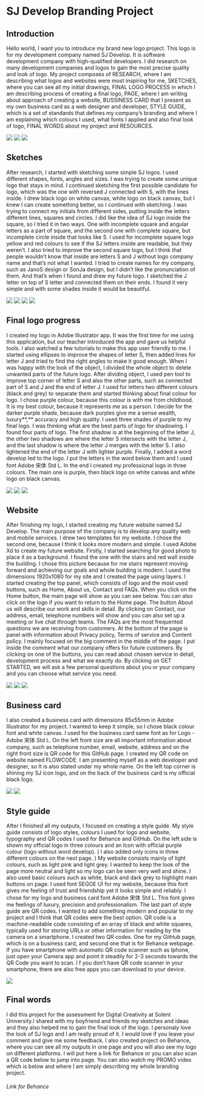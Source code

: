 # SJ Develop Branding Project



## Introduction

Hello world, I want you to introduce my brand new logo project. This logo is for my development company named SJ Develop. It is software development company with high-qualified developers. I did research on many development companies and logos to gain the most precise quality and look of logo. My project composes of RESEARCH, where I am describing what logos and websites were most inspiring for me, SKETCHES, where you can see all my initial drawings, FINAL LOGO PROCESS in which I am describing process of creating a final logo, PAGE, where I am writing about approach of creating a website, BUSSINESS CARD that I present as my own business card as a web designer and developer, STYLE GUIDE, which is a set of standards that defines my company’s branding and where I am explaining which colours I used, what fonts I applied and also final look of logo, FINAL WORDS about my project and RESOURCES.

![](dev_page.png)
![](sj_brands-01.jpg)
![](dev_page1.png)



## Sketches

After research, I started with sketching some simple SJ logos. I used different shapes, fonts, angles and sizes. I was trying to create some unique logo that stays in mind. I continued sketching the first possible candidate for logo, which was the one with reversed J connected with S, with the lines inside. I drew black logo on white canvas, white logo on black canvas, but I knew I can create something better, so I continued with sketching. I was trying to connect my initials from different sides, putting inside the letters different lines, squares and circles. I did like the idea of SJ logo inside the square, so I tried it in two ways. One with incomplete square and angular letters as a part of square, and the second one with complete square, but incomplete circle inside that looks like S. I used for incomplete square logo yellow and red colours to see if the SJ letters inside are readable, but they weren’t. I also tried to improve the second square logo, but I think that people wouldn’t know that inside are letters S and J without logo company name and that’s not what I wanted. I tried to create names for my company, such as JanoS design or SonJa design, but I didn’t like the pronunciation of them. And that’s when I found and drew my future logo. I sketched the J letter on top of S letter and connected them on their ends. I found it very simple and with some shades inside it would be beautiful.

![](IMG_4683.jpg)
![](IMG_4684.jpg)
![](IMG_4685.jpg)
![](IMG_4687.jpg)

## Final logo progress

I created my logo in Adobe Illustrator app. It was the first time for me using this application, but our teacher introduced the app and gave us helpful tools. I also watched a few tutorials to make this app user friendly to me. I started using ellipses to improve the shapes of letter S, then added lines for letter J and tried to find the right angles to make it good enough. When I was happy with the look of the object, I divided the whole object to delete unwanted parts of the future logo. After dividing object, I used pen tool to improve top corner of letter S and also the other parts, such as connected part of S and J and the end of letter J. I used for letters two different colours (black and grey) to separate them and started thinking about final colour for logo. I chose purple colour, because this colour is with me from childhood. It is my best colour, because it represents me as a person. I decide for the darker purple shade, because dark purples give me a sense wealth, luxury**,** accuracy and high quality. I used three shades of purple to my final logo. I was thinking what are the best parts of logo for shadowing. I found four parts of logo. The first shadow is at the beginning of the letter J, the other two shadows are where the letter S intersects with the letter J, and the last shadow is where the letter J merges with the letter S. I also lightened the end of the letter J with lighter purple. Finally, I added a word develop led to the logo. I put the letters in the word below them and I used font Adobe 宋体 Std L. In the end I created my professional logo in three colours. The main one is purple, then black logo on white canvas and white logo on black canvas.

![](Behance_official_sj-04.jpg)
![](Behance_official_sj-05.jpg)
![](icon_official-01.jpg)

## Website
After finishing my logo, I started creating my future website named SJ Develop. The main purpose of the company is to develop any quality web and mobile services. I drew two templates for my website. I chose the second one, because I think it looks more modern and simple. I used Adobe Xd to create my future website. Firstly, I started searching for good photo to place it as a background. I found the one with the stairs and red wall inside the building. I chose this picture because for me stairs represent moving forward and achieving our goals and whole building is modern. I used the dimensions 1920x1080 for my site and I created the page using layers. I started creating the top panel, which consists of logo and the most used buttons, such as Home, About us, Contact and FAQs. When you click on the Home button, the main page will show as you can see below. You can also click on the logo if you want to return to the Home page. The button About us will describe our work and skills in detail. By clicking on Contact, our address, email, telephone numbers will show and you can also set up a meeting or live chat through teams. The FAQs are the most frequented questions we are receiving from customers. At the bottom of the page is panel with information about Privacy policy, Terms of service and Content policy. I mainly focused on the big comment in the middle of the page. I put inside the comment what our company offers for future customers. By clicking on one of the buttons, you can read about chosen service in detail, development process and what we exactly do. By clicking on GET STARTED, we will ask a few personal questions about you or your company and you can choose what service you need. 

![](library-of-congress-dB8hFMYTT9U-unsplash.jpg)
![](IMG_4688.jpg)
![](Behance_official_sj-01.jpg)

## Business card
I also created a business card with dimensions 85x55mm in Adobe Illustrator for my project. I wanted to keep it simple, so I chose black colour font and white canvas. I used for the business card same font as for Logo - Adobe 宋体 Std L. On the left front size are all important information about company, such as telephone number, email, website, address and on the right front size is QR code for this GitHub page. I created my QR code on website named FLOWCODE. I am presenting myself as a web developer and designer, so It is also stated under my whole name. On the left top corner is shining my SJ icon logo, and on the back of the business card is my official black logo.

![](Vcard_front-01.jpg)
![](PSD_3.jpg)

## Style guide
After I finished all my outputs, I focused on creating a style guide. My style guide consists of logo styles, colours I used for logo and website, typography and QR codes I used for Behance and GitHub. On the left side is shown my official logo in three colours and an Icon with official purple colour (logo without word develop). ( I also added only icons in three different colours on the next page. ) My website consists mainly of light colours, such as light pink and light grey. I wanted to keep the look of the page more neutral and light so my logo can be seen very well and shine. I also used basic colours such as white, black and dark grey to highlight main buttons on page. I used font SEGOE UI for my website, because this font gives me feeling of trust and friendship yet it looks simple and reliably. I chose for my logo and business card font Adobe 宋体 Std L. This font gives me feelings of luxury, precision and professionalism. The last part of style guide are QR codes. I wanted to add something modern and popular to my project and I think that QR codes were the best option. QR code is a machine-readable code consisting of an array of black and white squares, typically used for storing URLs or other information for reading by the camera on a smartphone. I created two QR codes. One for my GitHub page, which is on a business card, and second one that is for Behance webpage. If you have smartphone with automatic QR code scanner such as Iphone, just open your Camera app and point it steadily for 2-3 seconds towards the QR Code you want to scan. I f you don’t have QR code scanner in your smartphone, there are also free apps you can download to your device.

![](Behance_official_sj-03.jpg)

## Final words
I did this project for the assessment for Digital Creativity at Solent University.I shared with my boyfriend and friends my sketches and ideas and they also helped me to gain the final look of the logo. I personaly love the look of SJ logo and I am really proud of it. I would love if you leave your comment and give me some feedback. I also created project on Behance, where you can see all my outputs in one page and you will also see my logo on different platforms. I will put here a link for Behance or you can also scan a QR code below to jump into page. You can also watch my PROMO video which is below and where I am simply describing my whole branding project.

###### Link for Behance




